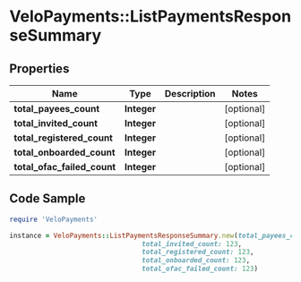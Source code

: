 # VeloPayments::ListPaymentsResponseSummary

## Properties

Name | Type | Description | Notes
------------ | ------------- | ------------- | -------------
**total_payees_count** | **Integer** |  | [optional] 
**total_invited_count** | **Integer** |  | [optional] 
**total_registered_count** | **Integer** |  | [optional] 
**total_onboarded_count** | **Integer** |  | [optional] 
**total_ofac_failed_count** | **Integer** |  | [optional] 

## Code Sample

```ruby
require 'VeloPayments'

instance = VeloPayments::ListPaymentsResponseSummary.new(total_payees_count: 123,
                                 total_invited_count: 123,
                                 total_registered_count: 123,
                                 total_onboarded_count: 123,
                                 total_ofac_failed_count: 123)
```


